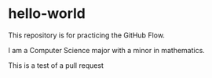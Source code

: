 # hello-world
This repository is for practicing the GitHub Flow.

I am a Computer Science major with a minor in mathematics.

This is a test of a pull request
